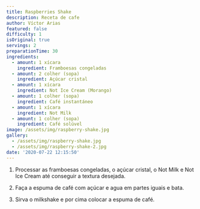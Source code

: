 ```yaml
---
title: Raspberries Shake
description: Receta de cafe
author: Víctor Arias
featured: false
difficulty: 1
isOriginal: true
servings: 2
preparationTime: 30
ingredients:
  - amount: 1 xícara
    ingredient: Framboesas congeladas 
  - amount: 2 colher (sopa)
    ingredient: Açúcar cristal
  - amount: 1 xícara
    ingredient: Not Ice Cream (Morango)
  - amount: 1 colher (sopa)
    ingredient: Café instantáneo
  - amount: 1 xícara
    ingredient: Not Milk
  - amount: 1 colher (sopa)
    ingredient: Café solúvel
image: /assets/img/raspberry-shake.jpg
gallery:
  - /assets/img/raspberry-shake.jpg
  - /assets/img/raspberry-shake-2.jpg
date: '2020-07-22 12:15:50'
---
```

1. Processar as framboesas congeladas, o açúcar cristal, o Not Milk e Not Ice Cream até conseguir a textura desejada.	

2. Faça a espuma de café com açúcar e agua em partes iguais e bata.		

3. Sirva o milkshake e por cima colocar a espuma de café.

